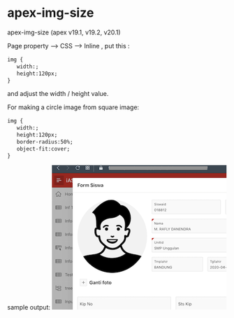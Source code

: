 # apex-img-size
apex-img-size (apex v19.1, v19.2, v20.1)

Page property --> CSS --> Inline , put this :
```
img {
   width:;
   height:120px;
}
```
and adjust the width / height value.

For making a circle image from square image:
```
img {
   width:;
   height:120px;
   border-radius:50%;
   object-fit:cover;
}
```
sample output:
<img src="a.png">
